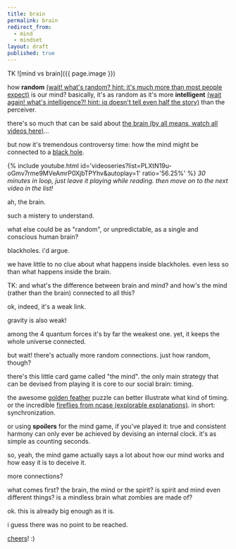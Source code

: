 ```yaml
---
title: brain
permalink: brain
redirect_from:
  - mind
  - mindset
layout: draft
published: true
---
```


TK ![mind vs brain]({{ page.image }})

how **random** [(wait! what's random? hint: it's much more than most people expect)](/random) is our mind? basically, it's as random as it's more **intelligent** [(wait again! what's intelligence?! hint: iq doesn't tell even half the story)](/intelligence) than the perceiver.

there's so much that can be said about [the brain (by all means, watch all videos here)](https://www.youtube.com/playlist?list=PLXtN19u-oGmv7rme9MVeAmrP0XjbTPYhv&disable_polymer=true)...

but now it's tremendous controversy time: how the mind might be connected to a [black hole](https://www.youtube.com/watch?v=KikdPbX7z8Q&list=PLXtN19u-oGmv7rme9MVeAmrP0XjbTPYhv).

{% include youtube.html id='videoseries?list=PLXtN19u-oGmv7rme9MVeAmrP0XjbTPYhv&autoplay=1' ratio='56.25%' %}
_30 minutes in loop, just leave it playing while reading. then move on to the next video in the list!_

ah, the brain.

such a mistery to understand.

what else could be as "random", or unpredictable, as a single and conscious human brain?

blackholes. i'd argue.

we have little to no clue about what happens inside blackholes. even less so than what happens inside the brain.

TK: and what's the difference between brain and mind? and how's the mind (rather than the brain) connected to all this?

ok, indeed, it's a weak link.

gravity is also weak!

among the 4 quantum forces it's by far the weakest one. yet, it keeps the whole universe connected.

but wait! there's actually more random connections. just how random, though?

there's this little card game called "the mind". the only main strategy that can be devised from playing it is core to our social brain: timing.

the awesome [golden feather](/golden-feather) puzzle can better illustrate what kind of timing. or the incredible [fireflies from ncase (explorable explanations)](https://ncase.me/fireflies/). in short: synchronization.

or using **spoilers** for the mind game, if you've played it: true and consistent harmony can only ever be achieved by devising an internal clock. it's as simple as counting seconds.

so, yeah, the mind game actually says a lot about how our mind works and how easy it is to deceive it.

more connections?

what comes first? the brain, the mind or the spirit? is spirit and mind even different things? is a mindless brain what zombies are made of?

ok. this is already big enough as it is.

i guess there was no point to be reached.

[cheers](/fun)! :)
